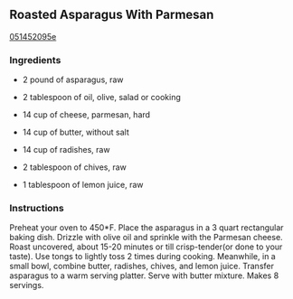 ## Roasted Asparagus With Parmesan

[051452095e](http://www.food.com/recipe/roasted-asparagus-with-parmesan-179397)

### Ingredients

 - 2 pound of asparagus, raw

 - 2 tablespoon of oil, olive, salad or cooking

 - 14 cup of cheese, parmesan, hard

 - 14 cup of butter, without salt

 - 14 cup of radishes, raw

 - 2 tablespoon of chives, raw

 - 1 tablespoon of lemon juice, raw

### Instructions

Preheat your oven to 450*F. Place the asparagus in a 3 quart rectangular baking dish. Drizzle with olive oil and sprinkle with the Parmesan cheese. Roast uncovered, about 15-20 minutes or till crisp-tender(or done to your taste). Use tongs to lightly toss 2 times during cooking. Meanwhile, in a small bowl, combine butter, radishes, chives, and lemon juice. Transfer asparagus to a warm serving platter. Serve with butter mixture. Makes 8 servings.